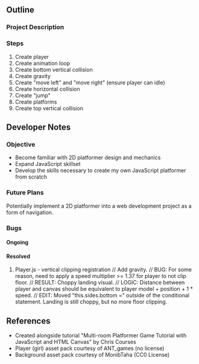 ## Outline
### Project Description

### Steps
1. Create player
2. Create animation loop
3. Create bottom vertical collision
4. Create gravity
5. Create "move left" and "move right" (ensure player can idle)
6. Create horizontal collision
7. Create "jump"
8. Create platforms
9. Create top vertical collision

## Developer Notes
### Objective
- Become familiar with 2D platformer design and mechanics
- Expand JavaScript skillset
- Develop the skills necessary to create my own JavaScript platformer from scratch

### Future Plans
Potentially implement a 2D platformer into a web development project as a form of navigation. 

### Bugs
#### Ongoing


#### Resolved
1. Player.js - vertical clipping registration 
    // Add gravity.
    // BUG: For some reason, need to apply a speed multiplier >= 1.37 for player to not clip floor. 
            // RESULT: Choppy landing visual. 
            // LOGIC: Distance between player and canvas should be equivalent to player model + position + 1 * speed.
            // EDIT: Moved "this.sides.bottom =" outside of the conditional statement. Landing is still choppy, but no more floor clipping. 

## References
- Created alongside tutorial "Multi-room Platformer Game Tutorial with JavaScript and HTML Canvas" by Chris Courses
- Player (girl) asset pack courtesy of ANT_games (no license)
- Background asset pack courtesy of MonibTaha (CC0 License)

